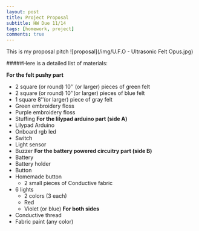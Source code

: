 ```yaml
---
layout: post
title: Project Proposal
subtitle: HW Due 11/14
tags: [homework, project]
comments: true
---
```


This is my proposal pitch
![proposal](/img/U.F.O - Ultrasonic Felt Opus.jpg)

#####Here is a detailed list of materials:

**For the felt pushy part**
- 2 square (or round) 10’’ (or larger) pieces of green felt
- 2 square (or round) 10’’(or larger)  pieces of blue felt
- 1 square 8’’(or larger) piece of gray felt
- Green embroidery floss
- Purple embroidery floss
- Stuffing 
**For the lilypad arduino part (side A)**
- Lilypad Arduino
- Onboard rgb led
- Switch
- Light sensor
- Buzzer
**For the battery powered circuitry part (side B)**
- Battery 
- Battery holder
- Button
- Homemade button
  - 2 small pieces of Conductive fabric 
- 6 lights
  - 2 colors (3 each)
  - Red
  - Violet (or blue)
  **For both sides**
- Conductive thread
- Fabric paint (any color)




